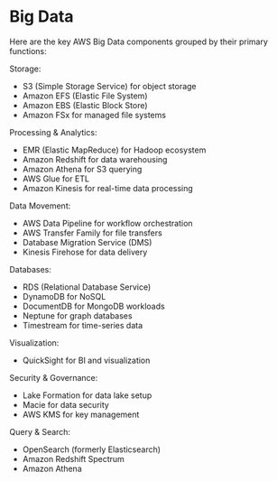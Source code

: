 # Big Data

Here are the key AWS Big Data components grouped by their primary functions:

Storage:

* S3 (Simple Storage Service) for object storage
* Amazon EFS (Elastic File System)
* Amazon EBS (Elastic Block Store)
* Amazon FSx for managed file systems

Processing & Analytics:

* EMR (Elastic MapReduce) for Hadoop ecosystem
* Amazon Redshift for data warehousing
* Amazon Athena for S3 querying
* AWS Glue for ETL
* Amazon Kinesis for real-time data processing

Data Movement:

* AWS Data Pipeline for workflow orchestration
* AWS Transfer Family for file transfers
* Database Migration Service (DMS)
* Kinesis Firehose for data delivery

Databases:

* RDS (Relational Database Service)
* DynamoDB for NoSQL
* DocumentDB for MongoDB workloads
* Neptune for graph databases
* Timestream for time-series data

Visualization:

* QuickSight for BI and visualization

Security & Governance:

* Lake Formation for data lake setup
* Macie for data security
* AWS KMS for key management

Query & Search:

* OpenSearch (formerly Elasticsearch)
* Amazon Redshift Spectrum
* Amazon Athena
